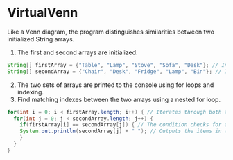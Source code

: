 # VirtualVenn
Like a Venn diagram, the program distinguishes similarities between two initialized String arrays.

1. The first and second arrays are initialized.
```java
String[] firstArray = {"Table", "Lamp", "Stove", "Sofa", "Desk"}; // Initialize and declare first array.
String[] secondArray = {"Chair", "Desk", "Fridge", "Lamp", "Bin"}; // Initialize and declare second array.
```
2. The two sets of arrays are printed to the console using for loops and indexing.
3. Find matching indexes between the two arrays using a nested for loop.
```java
for(int i = 0; i < firstArray.length; i++) { // Iterates through both the first array and second array using indexing.
  for(int j = 0; j < secondArray.length; j++) {
    if(firstArray[i] == secondArray[j]) { // The condition checks for a match between the two array indexes.
    System.out.println(secondArray[j] + " "); // Outputs the items in the second Array if they are also found in the first.
    } 
  }
}
